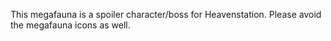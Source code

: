 This megafauna is a spoiler character/boss for Heavenstation.
Please avoid the megafauna icons as well.
